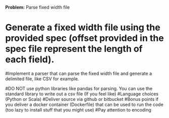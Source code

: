 **Problem:** Parse fixed width file

# Generate a fixed width file using the provided spec (offset provided in the spec file represent the length of each field).

#Implement a parser that can parse the fixed width file and generate a delimited file, like CSV for example.

#DO NOT use python libraries like pandas for parsing. You can use the standard library to write out a csv file (If you feel like)
#Language choices (Python or Scala)
#Deliver source via github or bitbucket
#Bonus points if you deliver a docker container (Dockerfile) that can be used to run the code (too lazy to install stuff that you might use)
#Pay attention to encoding
